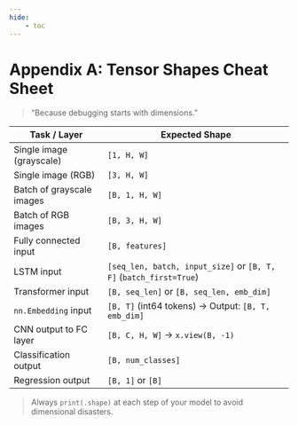 ```yaml
---
hide:
    - toc
---
```


# Appendix A: Tensor Shapes Cheat Sheet

> “Because debugging starts with dimensions.”

| Task / Layer               | Expected Shape                  |
|----------------------------|----------------------------------|
| Single image (grayscale)   | `[1, H, W]`                      |
| Single image (RGB)         | `[3, H, W]`                      |
| Batch of grayscale images  | `[B, 1, H, W]`                   |
| Batch of RGB images        | `[B, 3, H, W]`                   |
| Fully connected input      | `[B, features]`                 |
| LSTM input                 | `[seq_len, batch, input_size]` or `[B, T, F]` (`batch_first=True`) |
| Transformer input          | `[B, seq_len]` or `[B, seq_len, emb_dim]` |
| `nn.Embedding` input       | `[B, T]` (int64 tokens) → Output: `[B, T, emb_dim]` |
| CNN output to FC layer     | `[B, C, H, W]` → `x.view(B, -1)` |
| Classification output      | `[B, num_classes]`              |
| Regression output          | `[B, 1]` or `[B]`                |

> Always `print(.shape)` at each step of your model to avoid dimensional disasters.